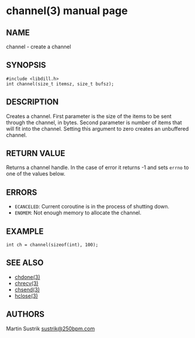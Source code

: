 # channel(3) manual page

## NAME

channel - create a channel

## SYNOPSIS

```
#include <libdill.h>
int channel(size_t itemsz, size_t bufsz);
```

## DESCRIPTION

Creates a channel. First parameter is the size of the items to be sent through the channel, in bytes. Second parameter is number of items that will fit into the channel. Setting this argument to zero creates an unbuffered channel.

## RETURN VALUE

Returns a channel handle. In the case of error it returns -1 and sets `errno` to one of the values below.

## ERRORS

* `ECANCELED`: Current coroutine is in the process of shutting down.
* `ENOMEM`: Not enough memory to allocate the channel.

## EXAMPLE

```
int ch = channel(sizeof(int), 100);
```

## SEE ALSO

* [chdone(3)](chdone.html)
* [chrecv(3)](chrecv.html)
* [chsend(3)](chsend.html)
* [hclose(3)](hclose.html)

## AUTHORS

Martin Sustrik <sustrik@250bpm.com>

